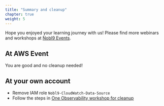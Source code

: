 ```yaml
---
title: "Summary and cleanup"
chapter: true
weight: 5
---
```


Hope you enjoyed your learning journey with us! Please find more webinars and workshops at [Nobl9 Events](https://www.nobl9.com/explore/events).

## At AWS Event

You are good and no cleanup needed!

## At your own account

- Remove IAM role `Nobl9-CloudWatch-Data-Source`
- Follow the steps in [One Observability workshop for cleanup](https://catalog.workshops.aws/observability/en-US/cleanup)